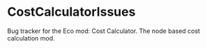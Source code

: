 # CostCalculatorIssues
Bug tracker for the Eco mod: Cost Calculator.
The node based cost calculation mod.
